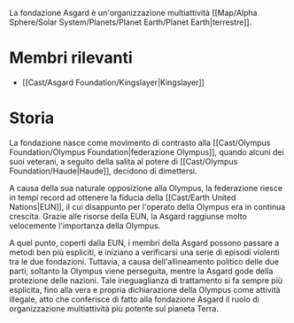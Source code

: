 La fondazione Asgard è un'organizzazione multiattività [[Map/Alpha Sphere/Solar System/Planets/Planet Earth/Planet Earth|terrestre]].

# Membri rilevanti

- [[Cast/Asgard Foundation/Kingslayer|Kingslayer]]

# Storia

La fondazione nasce come movimento di contrasto alla [[Cast/Olympus Foundation/Olympus Foundation|federazione Olympus]], quando alcuni dei suoi veterani, a seguito della salita al potere di [[Cast/Olympus Foundation/Haude|Haude]], decidono di dimettersi.

A causa della sua naturale opposizione alla Olympus, la federazione riesce in tempi record ad ottenere la fiducia della [[Cast/Earth United Nations|EUN]], il cui disappunto per l'operato della Olympus era in continua crescita. Grazie alle risorse della EUN, la Asgard raggiunse molto velocemente l'importanza della Olympus.

A quel punto, coperti dalla EUN, i membri della Asgard possono passare a metodi ben più espliciti, e iniziano a verificarsi una serie di episodi violenti tra le due fondazioni. Tuttavia, a causa dell'allineamento politico delle due parti, soltanto la Olympus viene perseguita, mentre la Asgard gode della protezione delle nazioni. Tale ineguaglianza di trattamento si fa sempre più esplicita, fino alla vera e propria dichiarazione della Olympus come attività illegale, atto che conferisce di fatto alla fondazione Asgard il ruolo di organizzazione multiattività più potente sul pianeta Terra.